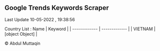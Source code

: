 

## Google Trends Keywords Scraper 
 
Last Update 10-05-2022 , 19:38:56

Country List :
 Name  | Keyword |
| ------------- | ------------- |
| VIETNAM | [object Object] |



© Abdul Muttaqin 

